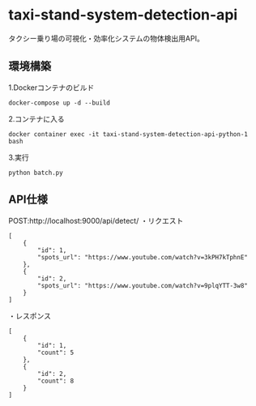 # taxi-stand-system-detection-api
タクシー乗り場の可視化・効率化システムの物体検出用API。  
## 環境構築  
1.Dockerコンテナのビルド
```
docker-compose up -d --build
```
2.コンテナに入る
```
docker container exec -it taxi-stand-system-detection-api-python-1 bash
```
3.実行
```
python batch.py
```
## API仕様
POST:http://localhost:9000/api/detect/
・リクエスト
```
[
    {
        "id": 1,
        "spots_url": "https://www.youtube.com/watch?v=3kPH7kTphnE"
    },
    {
        "id": 2,
        "spots_url": "https://www.youtube.com/watch?v=9plqYTT-3w8"
    }
]
```
・レスポンス
```
[
    {
        "id": 1,
        "count": 5
    },
    {
        "id": 2,
        "count": 8
    }
]
```
